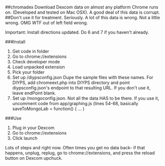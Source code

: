 ##chromadex
Download Dexcom data on almost any platform Chrome runs on. (Developed and tested on Mac OSX). A good deal of this data is corrupt. 
##Don't use it for treatment. Seriously. A lot of this data is wrong. Not a little wrong. OMG WTF out of left field wrong.

Important: Install directions updated. Do 6 and 7 if you haven't already.

###Install
1. Get code in folder
2. Go to chrome://extensions
3. Check developer mode
4. Load unpacked extension
5. Pick your folder
6. Set up /diypsconfig.json Dupe the sample files with these names. For DIYPS, add chromeext.php into DIYPS directory and point diypsconfig.json's endpoint to that resulting URL. If you don't use it, leave endPoint blank.
7. Set up /mongoconfig.json. Not all the data HAS to be there. If you use it, uncomment code from app/graphing.js (lines 54-68, basically saveToMongoLab = function() { ... )

###Use
1. Plug in your Dexcom
2. Go to chrome://extensions
3. Click launch

Lots of steps and right now. Often times you get no data back- if that happens, unplug, replug, go to chrome://extensions, and press the reload button on Dexcom upchuck.
